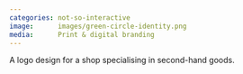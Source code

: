 ```yaml
---
categories: not-so-interactive
image:      images/green-circle-identity.png
media:      Print & digital branding
---
```

A logo design for a shop specialising in second-hand goods.
